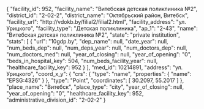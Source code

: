 {
    "facility_id": 952,
    "facility_name": "Витебская детская поликлиника №2",
    "district_id": "2-02-2",
    "district_name": "Октябрьский район, Витебск",
    "facility_url": "http:\/\/vdokb.by\/filial2\/filial2.html",
    "facility_address": "ул. Урицкого",
    "facility_type": "Детская поликлиника",
    "ap_1": "2-43",
    "name": "Витебская детская поликлиника №2",
    "state": "private institution",
    "stats": [
        {
            "url": "10gdp.by",
            "dep_name": null,
            "date_year": null,
            "num_beds_dep": null,
            "num_deps_year": null,
            "num_doctors_dep": null,
            "num_doctors_med": null,
            "year_of_closing": null,
            "year_of_opening": "0",
            "beds_in_hospital_key": 504,
            "num_beds_facility_year": null,
            "healthcare_facility_key": 952
        }
    ],
    "med_id": 10214891,
    "address": "ул. Урицкого",
    "coord_x_y": {
        "crs": {
            "type": "name",
            "properties": {
                "name": "EPSG:4326"
            }
        },
        "type": "Point",
        "coordinates": [
            30.2097,
            55.2017
        ]
    },
    "place_name": "Витебск",
    "place_type": "city",
    "year_of_closing": null,
    "year_of_opening": "0",
    "healthcare_facility_key": 952,
    "administrative_division_id": "2-02-2"
}